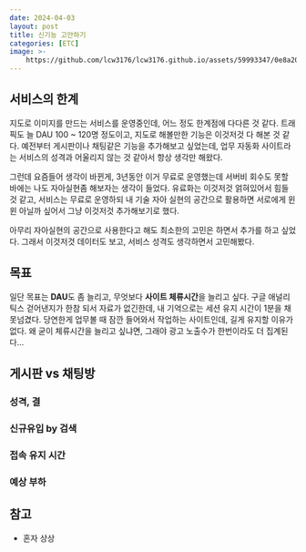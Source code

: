 ```yaml
---
date: 2024-04-03
layout: post
title: 신기능 고안하기
categories: [ETC]
image: >-
    https://github.com/lcw3176/lcw3176.github.io/assets/59993347/0e8a2075-f21c-404f-b359-725fbd2c3aeb
---
```


## 서비스의 한계

지도로 이미지를 만드는 서비스를 운영중인데, 어느 정도 한계점에 다다른 것 같다.
트래픽도 늘 DAU 100 ~ 120명 정도이고, 지도로 해볼만한 기능은 이것저것 다 해본 것 같다.
예전부터 게시판이나 채팅같은 기능을 추가해보고 싶었는데, 
업무 자동화 사이트라는 서비스의 성격과 어울리지 않는 것 같아서 항상 생각만 해왔다.

그런데 요즘들어 생각이 바뀐게, 
3년동안 이거 무료로 운영했는데 서버비 회수도 못할 바에는 나도 자아실현좀 해보자는 생각이 들었다.
유료화는 이것저것 얽혀있어서 힘들 것 같고, 서비스는 무료로 운영하되 내 기술 자아 실현의 공간으로 활용하면 
서로에게 윈윈 아닐까 싶어서 그냥 이것저것 추가해보기로 했다.

아무리 자아실현의 공간으로 사용한다고 해도 최소한의 고민은 하면서 추가를 하고 싶었다. 
그래서 이것저것 데이터도 보고, 서비스 성격도 생각하면서 고민해봤다.

## 목표

일단 목표는 **DAU**도 좀 늘리고, 무엇보다 **사이트 체류시간**을 늘리고 싶다.
구글 애널리틱스 걷어낸지가 한참 되서 자료가 없긴한데, 내 기억으로는 세션 유지 시간이 1분을 채 못넘겼다. 
당연한게 업무볼 때 잠깐 들어와서 작업하는 사이트인데, 길게 유지할 이유가 없다.
왜 굳이 체류시간을 늘리고 싶냐면, 그래야 광고 노출수가 한번이라도 더 집계된다...

## 게시판 vs 채팅방

### 성격, 결


### 신규유입 by 검색


### 접속 유지 시간



### 예상 부하


## 참고

- 혼자 상상
